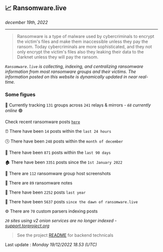 ## 📈 Ransomware.live
_december 19th, 2022_

---

> Ransomware is a type of malware used by cybercriminals to encrypt the victim's files and make them inaccessible unless they pay the ransom. Today cybercriminals are more sophisticated, and they not only encrypt the victim's files also they leaking their data to the Darknet unless they will pay the ransom.


_`Ransomware.live` is collecting, indexing, and centralizing ransomware information from most ransomware groups and their victims. The information posted on this website is dynamically updated in near real-time._


### Some figues 
🔎 Currently tracking `131` groups across `241` relays & mirrors - _`68` currently online_ 🟢

Check recent ransomware posts [`here`](recentposts.md)


⏰ There have been `14` posts within the `last 24 hours`

🕓 There have been `248` posts within the `month of december`

📅 There have been `871` posts within the `last 90 days`

🏚 There have been `3351` posts since the `1st January 2022`

📸 There are `112` ransomware group host screenshots

📝 There are `89` ransomware notes

🚀 There have been `2252` posts `last year`

🐣 There have been `5637` posts `since the dawn of ransomware.live`

⚙️ There are `70` custom parsers indexing posts

_`20` sites using v2 onion services are no longer indexed - [support.torproject.org](https://support.torproject.org/onionservices/v2-deprecation/)_

> See the project [README](https://github.com/jmousqueton/ransomwatch#readme) for backend technicals



Last update : _Monday 19/12/2022 18.53 (UTC)_

